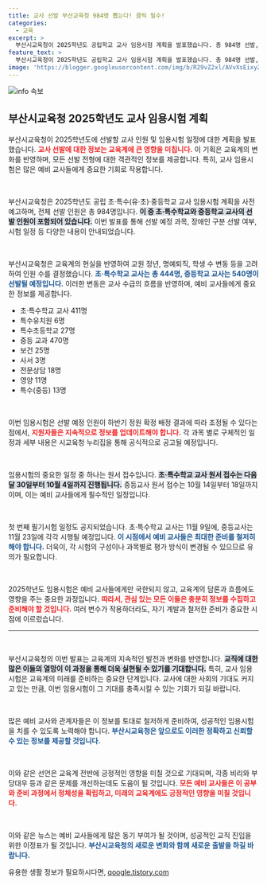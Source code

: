 ```yaml
---
title: 교사 선발 부산교육청 984명 뽑는다! 클릭 필수!
categories:
  - 교육
excerpt: >
  부산시교육청이 2025학년도 공립학교 교사 임용시험 계획을 발표했습니다. 총 984명 선발, 정원 변동 반영! 초·특수·중등교사 선발 인원과 시험 일정에 대한 모든 정보가 공개됩니다. 놓치지 마세요!
feature_text: >
  부산시교육청이 2025학년도 공립학교 교사 임용시험 계획을 발표했습니다. 총 984명 선발, 정원 변동 반영! 초·특수·중등교사 선발 인원과 시험 일정에 대한 모든 정보가 공개됩니다. 놓치지 마세요!
image: 'https://blogger.googleusercontent.com/img/b/R29vZ2xl/AVvXsEixyZcFfHzMRdzZMjFBmAUKJYCLCGyLL1o632UiGVXcaFdKo_bkvkuCioo0uUKlGfBVcT3P84aROyZIXSBEx3Aw5nCQ3pTgDom1WDC4m8eifvWiAmWEEVb4x6G_l8C0QH225ldMjyaFvpxGEBGNO37VmDTDMHGhJPq73UglMfDca1-0aw/s1600/blogspot.png'
---
```


<p><img src="https://blogger.googleusercontent.com/img/b/R29vZ2xl/AVvXsEixyZcFfHzMRdzZMjFBmAUKJYCLCGyLL1o632UiGVXcaFdKo_bkvkuCioo0uUKlGfBVcT3P84aROyZIXSBEx3Aw5nCQ3pTgDom1WDC4m8eifvWiAmWEEVb4x6G_l8C0QH225ldMjyaFvpxGEBGNO37VmDTDMHGhJPq73UglMfDca1-0aw/s1600/blogspot.png" alt="info 속보" /></p>

<h2 data-ke-size="size26">부산시교육청 2025학년도 교사 임용시험 계획</h2>

<p>부산시교육청이 2025학년도에 선발할 교사 인원 및 임용시험 일정에 대한 계획을 발표했습니다. <b><span style="color: #ee2323;">교사 선발에 대한 정보는 교육계에 큰 영향을 미칩니다.</span></b> 이 기획은 교육계의 변화를 반영하며, 모든 선발 전형에 대한 객관적인 정보를 제공합니다. 특히, 교사 임용시험은 많은 예비 교사들에게 중요한 기회로 작용합니다.</p>

<p data-ke-size="size16">&nbsp;</p>

<p>부산시교육청은 2025학년도 공립 초·특수(유·초)·중등학교 교사 임용시험 계획을 사전 예고하며, 전체 선발 인원은 총 984명입니다. <b><span style="background-color: #21538527;">이 중 초·특수학교와 중등학교 교사의 선발 인원이 포함되어 있습니다.</span></b> 이번 발표를 통해 선발 예정 과목, 장애인 구분 선발 여부, 시험 일정 등 다양한 내용이 안내되었습니다.</p>

<p data-ke-size="size16">&nbsp;</p>

<p>부산시교육청은 교육계의 현실을 반영하여 교원 정년, 명예퇴직, 학생 수 변동 등을 고려하여 인원 수를 결정했습니다. <b><span style="color: #1a5490;">초·특수학교 교사는 총 444명, 중등학교 교사는 540명이 선발될 예정입니다.</span></b> 이러한 변동은 교사 수급의 흐름을 반영하며, 예비 교사들에게 중요한 정보를 제공합니다.</p>

<ul>
    <li>초·특수학교 교사 411명</li>
    <li>특수유치원 6명</li>
    <li>특수초등학교 27명</li>
    <li>중등 교과 470명</li>
    <li>보건 25명</li>
    <li>사서 3명</li>
    <li>전문상담 18명</li>
    <li>영양 11명</li>
    <li>특수(중등) 13명</li>
</ul>

<p data-ke-size="size16">&nbsp;</p>

<p>이번 임용시험은 선발 예정 인원이 하반기 정원 확정 배정 결과에 따라 조정될 수 있다는 점에서, <b><span style="color: #ee2323;">지원자들은 지속적으로 정보를 업데이트해야 합니다.</span></b> 각 과목 별로 구체적인 일정과 세부 내용은 시교육청 누리집을 통해 공식적으로 공고될 예정입니다.</p>

<p data-ke-size="size16">&nbsp;</p>

<p>임용시험의 중요한 일정 중 하나는 원서 접수입니다. <b><span style="background-color: #21538527;">초·특수학교 교사 원서 접수는 다음달 30일부터 10월 4일까지 진행됩니다.</span></b> 중등교사 원서 접수는 10월 14일부터 18일까지이며, 이는 예비 교사들에게 필수적인 일정입니다.</p>

<p data-ke-size="size16">&nbsp;</p>

<p>첫 번째 필기시험 일정도 공지되었습니다. 초·특수학교 교사는 11월 9일에, 중등교사는 11월 23일에 각각 시행될 예정입니다. <b><span style="color: #1a5490;">이 시점에서 예비 교사들은 최대한 준비를 철저히 해야 합니다.</span></b> 더욱이, 각 시험의 구성이나 과목별로 평가 방식이 변경될 수 있으므로 유의가 필요합니다.</p>

<p data-ke-size="size16">&nbsp;</p>

<p>2025학년도 임용시험은 예비 교사들에게만 국한되지 않고, 교육계의 담론과 흐름에도 영향을 주는 중요한 과정입니다. <b><span style="color: #ee2323;">따라서, 관심 있는 모든 이들은 충분히 정보를 수집하고 준비해야 할 것입니다.</span></b> 여러 변수가 작용하더라도, 자기 계발과 철저한 준비가 중요한 시점에 이르렀습니다.</p>

<hr>

<p data-ke-size="size16">&nbsp;</p>

<p>부산시교육청의 이번 발표는 교육계의 지속적인 발전과 변화를 반영합니다. <b><span style="background-color: #21538527;">교직에 대한 많은 이들의 열망이 이 과정을 통해 더욱 실현될 수 있기를 기대합니다.</span></b> 특히, 교사 임용시험은 교육계의 미래를 준비하는 중요한 단계입니다. 교사에 대한 사회의 기대도 커지고 있는 만큼, 이번 임용시험이 그 기대를 충족시킬 수 있는 기회가 되길 바랍니다.</p>

<p data-ke-size="size16">&nbsp;</p>

<p>많은 예비 교사와 관계자들은 이 정보를 토대로 철저하게 준비하여, 성공적인 임용시험을 치를 수 있도록 노력해야 합니다. <b><span style="color: #1a5490;">부산시교육청은 앞으로도 이러한 정확하고 신뢰할 수 있는 정보를 제공할 것입니다.</span></b> </p>

<p data-ke-size="size16">&nbsp;</p>

<p>이와 같은 선언은 교육계 전반에 긍정적인 영향을 미칠 것으로 기대되며, 각종 비리와 부당대우 등과 같은 문제를 개선하는데도 도움이 될 것입니다. <b><span style="color: #ee2323;">모든 예비 교사들은 이 공부와 준비 과정에서 정체성을 확립하고, 미래의 교육계에도 긍정적인 영향을 미칠 것입니다.</span></b></p>

<p data-ke-size="size16">&nbsp;</p> 

<p>이와 같은 뉴스는 예비 교사들에게 많은 동기 부여가 될 것이며, 성공적인 교직 진입을 위한 이정표가 될 것입니다. <b><span style="color: #1a5490;">부산시교육청의 새로운 변화와 함께 새로운 출발을 하길 바랍니다.</span></b></p>
유용한 생활 정보가 필요하시다면, <a href="https://qoogle.tistory.com" rel="dofollow">qoogle.tistory.com</a>


